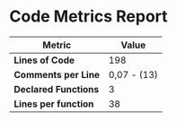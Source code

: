 # Code Metrics Report

| Metric                          | Value       |
|---------------------------------|-------------|
| **Lines of Code**               | 198         |
| **Comments per Line**           | 0,07 - (13) |
| **Declared Functions**          | 3           |
| **Lines per function**          | 38          |


